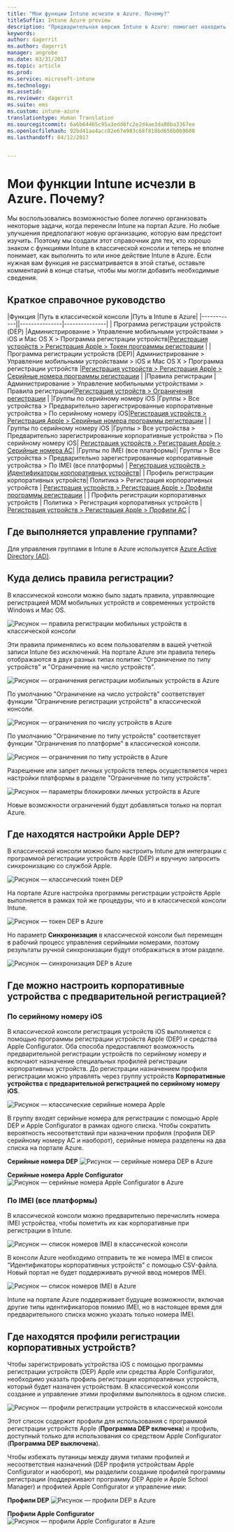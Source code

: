 ```yaml
---
title: "Мои функции Intune исчезли в Azure. Почему?"
titleSuffix: Intune Azure preview
description: "Предварительная версия Intune в Azure: помогает находить функции Intune в консоли Azure."
keywords: 
author: dagerrit
ms.author: dagerrit
manager: angrobe
ms.date: 03/31/2017
ms.topic: article
ms.prod: 
ms.service: microsoft-intune
ms.technology: 
ms.assetid: 
ms.reviewer: dagerrit
ms.suite: ems
ms.custom: intune-azure
translationtype: Human Translation
ms.sourcegitcommit: 6a6b64465c95a3edd6fc2e2d4ae3da80ba3367ee
ms.openlocfilehash: 92bd41aa4acc02e67e983c68f818bd656b0b9608
ms.lasthandoff: 04/12/2017


---
```

# <a name="where-did-my-intune-feature-go-in-azure"></a>Мои функции Intune исчезли в Azure. Почему?
Мы воспользовались возможностью более логично организовать некоторые задачи, когда перенесли Intune на портал Azure. Но любые улучшения предполагают новую организацию, которую вам предстоит изучить. Поэтому мы создали этот справочник для тех, кто хорошо знаком с функциями Intune в классической консоли и теперь не вполне понимает, как выполнить то или иное действие Intune в Azure. Если нужная вам функция не рассматривается в этой статье, оставьте комментарий в конце статьи, чтобы мы могли добавить необходимые сведения.
## <a name="quick-reference-guide"></a>Краткое справочное руководство
|Функция |Путь в классической консоли |Путь в Intune в Azure| |------------||---------------|---------------|
| Программа регистрации устройств (DEP) |Администрирование > Управление мобильными устройствами > iOS и Mac OS X > Программа регистрации устройств|[Регистрация устройств > Регистрация Apple > Токен программы регистрации](#where-did-apple-dep-go) |
|Программа регистрации устройств (DEP)| Администрирование > Управление мобильными устройствами > iOS и Mac OS X > Программа регистрации устройств |[Регистрация устройств > Регистрация Apple > Серийные номера программы регистрации](#where-did-apple-dep-go) |
|Правила регистрации |Администрирование > Управление мобильными устройствами > Правила регистрации|[Регистрация устройств > Ограничения регистрации](#where-did-enrollment-rules-go) |
|Группы по серийному номеру iOS |Группы > Все устройства > Предварительно зарегистрированные корпоративные устройства > По серийному номеру iOS|[Регистрация устройств > Регистрация Apple > Серийные номера программы регистрации](#where-did-corporate-pre-enrolled-devices-go) |
|Группы по серийному номеру iOS |Группы > Все устройства > Предварительно зарегистрированные корпоративные устройства > По серийному номеру iOS| [Регистрация устройств > Регистрация Apple > Серийные номера AC](#where-did-corporate-pre-enrolled-devices-go)|
|Группы по IMEI (все платформы)| Группы > Все устройства > Предварительно зарегистрированные корпоративные устройства > По IMEI (все платформы) | [Регистрация устройств > Идентификаторы корпоративных устройств](#by-imei-all-platforms)|
| Профиль регистрации корпоративных устройств| Политика > Регистрация корпоративных устройств | [Регистрация устройств > Регистрация Apple > Профили программы регистрации](#where-did-corporate-pre-enrolled-devices-go) |
| Профиль регистрации корпоративных устройств | Политика > Регистрация корпоративных устройств | [Регистрация устройств > Регистрация Apple > Профили AC](#where-did-corporate-pre-enrolled-devices-go) |


## <a name="where-do-i-manage-groups"></a>Где выполняется управление группами?
Для управления группами в Intune в Azure используется [Azure Active Directory (AD)](https://docs.microsoft.com/azure/active-directory/active-directory-groups-create-azure-portal).

## <a name="where-did-enrollment-rules-go"></a>Куда делись правила регистрации?
В классической консоли можно было задать правила, управляющие регистрацией MDM мобильных устройств и современных устройств Windows и Mac OS.

![Рисунок — правила регистрации мобильных устройств в классической консоли](./media/ui-changes/01-classic-rules.png)

Эти правила применялись ко всем пользователям в вашей учетной записи Intune без исключений. На портале Azure эти правила теперь отображаются в двух разных типах политик: "Ограничение по типу устройств" и "Ограничение на число устройств".

![Рисунок — ограничения регистрации мобильных устройств в Azure](./media/ui-changes/02-azure-enroll-restrictions.png)

По умолчанию "Ограничение на число устройств" соответствует функции "Ограничение регистрации устройств" в классической консоли.

![Рисунок — ограничения по числу устройств в Azure](./media/ui-changes/03-azure-device-limit.png)

По умолчанию "Ограничение по типу устройств" соответствует функции "Ограничения по платформе" в классической консоли.

![Рисунок — ограничения по типу устройств в Azure](./media/ui-changes/04-azure-platform-restrictions.png)

Разрешение или запрет личных устройств теперь осуществляется через настройки платформы в разделе "Ограничение по типу устройств".

![Рисунок — параметры блокировки личных устройств в Azure](./media/ui-changes/05-azure-personal-block.png)

Новые возможности ограничений будут добавляться только на портал Azure.

## <a name="where-did-apple-dep-go"></a>Где находятся настройки Apple DEP?
В классической консоли можно было настроить Intune для интеграции с программой регистрации устройств Apple (DEP) и вручную запросить синхронизацию со службой Apple.

![Рисунок — классический токен DEP](./media/ui-changes/06-classic-dep-token.png)

На портале Azure настройка программы регистрации устройств Apple выполняется в рамках той же процедуры, что и в классической консоли Intune.

![Рисунок — токен DEP в Azure](./media/ui-changes/07-azure-dep-token.png)

Но параметр **Синхронизация** в классической консоли был перемещен в рабочий процесс управления серийными номерами, поэтому результаты ручной синхронизации будут отображаться в этом разделе.

![Рисунок — синхронизация DEP в Azure](./media/ui-changes/08-azure-dep-sync.png)

## <a name="where-did-corporate-pre-enrolled-devices-go"></a>Где можно настроить корпоративные устройства с предварительной регистрацией?
### <a name="by-ios-serial-number"></a>По серийному номеру iOS
В классической консоли регистрация устройств iOS выполняется с помощью программы регистрации устройств Apple (DEP) и средства Apple Configurator. Оба способа предоставляют возможность предварительной регистрации устройств по серийному номеру и включают назначение специальных профилей регистрации корпоративных устройств. До регистрации назначением профиля регистрации можно управлять через группу устройств **Корпоративные устройства с предварительной регистрацией по серийному номеру iOS**.

![Рисунок — классические серийные номера Apple](./media/ui-changes/09-classic-apple-serials.png)

В группу входят серийные номера для регистрации с помощью Apple DEP и Apple Configurator в рамках одного списка. Чтобы сократить вероятность несоответствий при назначении профиля (профиля DEP серийному номеру AC и наоборот), серийные номера разделены на два списка на портале Azure.

**Серийные номера DEP**
![Рисунок — серийные номера DEP в Azure](./media/ui-changes/10-azure-dep-serials.png)

**Серийные номера Apple Configurator**
![Рисунок — серийные номера Apple Configurator в Azure](./media/ui-changes/11-azure-ac-serials.png)

### <a name="by-imei-all-platforms"></a>По IMEI (все платформы)

В классической консоли можно предварительно перечислить номера IMEI устройства, чтобы пометить их как корпоративные при регистрации в Intune.

![Рисунок — список номеров IMEI в классической консоли](./media/ui-changes/12-classic-corp-imei.png)

В консоли Azure необходимо отправить те же номера IMEI в список "Идентификаторы корпоративных устройств" с помощью CSV-файла. Новый портал не будет поддерживать ручной ввод номеров IMEI.

![Рисунок — список номеров IMEI в Azure](./media/ui-changes/13-azure-corp-imei.png)

Intune на портале Azure поддерживает будущие возможности, включая другие типы идентификаторов помимо IMEI, но в настоящее время для предварительного списка можно указать только номера IMEI.

## <a name="where-did-corporate-device-enrollment-profiles-go"></a>Где находятся профили регистрации корпоративных устройств?
Чтобы зарегистрировать устройства iOS с помощью программы регистрации устройств (DEP) Apple или средства Apple Configurator, необходимо указать профиль регистрации корпоративных устройств, который будет назначен устройствам. В классической консоли создание и управление этими профилями выполнялось в одном списке.

![Рисунок — профили регистрации устройств в классической консоли](./media/ui-changes/14-classic-corp-profiles.png)

Этот список содержит профили для использования с программой регистрации устройств Apple (**Программа DEP включена**) и профиль, доступный только для использования со средством Apple Configurator (**Программа DEP выключена**).

Чтобы избежать путаницы между двумя типами профилей и несоответствия назначений (DEP профиля устройствам Apple Configurator и наоборот), мы разделили создание профилей программы регистрации (поддерживают программу DEP Apple и Apple School Manager) и профилей Apple Configurator и управление ими:

**Профили DEP**
![Рисунок — профили DEP в Azure](./media/ui-changes/15-azure-dep-profiles.png)

**Профили Apple Configurator**
![Рисунок — профили Apple Configurator в Azure](./media/ui-changes/16-azure-ac-profiles.png)

